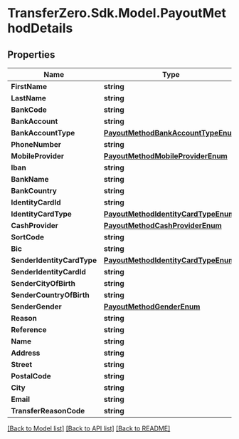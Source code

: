 
# TransferZero.Sdk.Model.PayoutMethodDetails

## Properties

Name | Type | Description | Notes
------------ | ------------- | ------------- | -------------
**FirstName** | **string** |  | 
**LastName** | **string** |  | 
**BankCode** | **string** |  | 
**BankAccount** | **string** |  | 
**BankAccountType** | [**PayoutMethodBankAccountTypeEnum**](PayoutMethodBankAccountTypeEnum.md) |  | [optional] 
**PhoneNumber** | **string** |  | 
**MobileProvider** | [**PayoutMethodMobileProviderEnum**](PayoutMethodMobileProviderEnum.md) |  | 
**Iban** | **string** |  | 
**BankName** | **string** |  | 
**BankCountry** | **string** |  | 
**IdentityCardId** | **string** |  | [optional] 
**IdentityCardType** | [**PayoutMethodIdentityCardTypeEnum**](PayoutMethodIdentityCardTypeEnum.md) |  | [optional] 
**CashProvider** | [**PayoutMethodCashProviderEnum**](PayoutMethodCashProviderEnum.md) |  | [optional] 
**SortCode** | **string** |  | [optional] 
**Bic** | **string** |  | [optional] 
**SenderIdentityCardType** | [**PayoutMethodIdentityCardTypeEnum**](PayoutMethodIdentityCardTypeEnum.md) |  | 
**SenderIdentityCardId** | **string** |  | 
**SenderCityOfBirth** | **string** |  | 
**SenderCountryOfBirth** | **string** |  | 
**SenderGender** | [**PayoutMethodGenderEnum**](PayoutMethodGenderEnum.md) |  | 
**Reason** | **string** |  | [optional] 
**Reference** | **string** |  | [optional] 
**Name** | **string** |  | 
**Address** | **string** |  | 
**Street** | **string** |  | 
**PostalCode** | **string** |  | 
**City** | **string** |  | 
**Email** | **string** |  | [optional] 
**TransferReasonCode** | **string** |  | [optional] 

[[Back to Model list]](../README.md#documentation-for-models)
[[Back to API list]](../README.md#documentation-for-api-endpoints)
[[Back to README]](../README.md)

